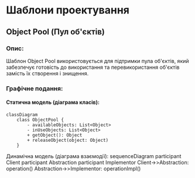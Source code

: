 # Шаблони проектування

## Object Pool (Пул об'єктів)

### Опис:
Шаблон Object Pool використовується для підтримки пула об'єктів, який забезпечує готовість до використання та перевикористання об'єктів замість їх створення і знищення.

### Графічне подання:

#### Статична модель (діаграма класів):
```mermaid
classDiagram
    class ObjectPool {
        - availableObjects: List<Object>
        - inUseObjects: List<Object>
        + getObject(): Object
        + releaseObject(object: Object)
    }
```

Динамічна модель (діаграма взаємодії):
sequenceDiagram
    participant Client
    participant Abstraction
    participant Implementor
    Client->>Abstraction: operation()
    Abstraction->>Implementor: operationImpl()


